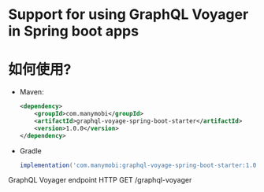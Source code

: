 Support for using GraphQL Voyager in Spring boot apps
==========================================


# 如何使用?
-   Maven:
    ```xml
    <dependency>
        <groupId>com.manymobi</groupId>
        <artifactId>graphql-voyage-spring-boot-starter</artifactId>
        <version>1.0.0</version>
    </dependency>
    ```
-   Gradle
    ```groovy
    implementation('com.manymobi:graphql-voyage-spring-boot-starter:1.0.0')
    ```

GraphQL Voyager endpoint HTTP GET /graphql-voyager

